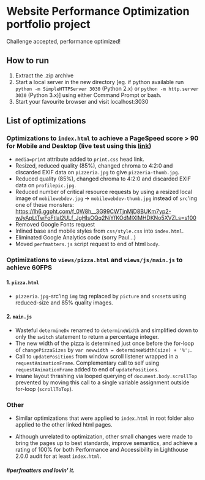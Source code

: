 # Website Performance Optimization portfolio project

Challenge accepted, performance optimized!

## How to run
1. Extract the .zip archive
2. Start a local server in the new directory [eg. if python available run `python -m SimpleHTTPServer 3030` (Python 2.x) or `python -m http.server 3030` (Python 3.x)] using either Command Prompt or bash.
3. Start your favourite browser and visit localhost:3030

## List of optimizations

### Optimizations to `index.html` to achieve a PageSpeed score > 90 for Mobile and Desktop (live test using this [link](https://developers.google.com/speed/pagespeed/insights/?url=https%3A%2F%2Fevblance.github.io%2Ffend-optimization%2F&tab=mobile))
- `media=print` attribute added to `print.css` head link.
- Resized, reduced quality (85%), changed chroma to 4:2:0 and discarded EXIF data on `pizzeria.jpg` to give `pizzeria-thumb.jpg`.
- Reduced quality (85%), changed chroma to 4:2:0 and discarded EXIF data on `profilepic.jpg`.
- Reduced number of critical resource requests by using a resized local image of `mobilewebdev.jpg` -> `mobilewebdev-thumb.jpg` instead of `src`'ing one of these monsters: https://lh6.ggpht.com/f_0W8h__3G99CWTjnMjD8BUKm7yp2-wJyApLtTwFoFtlal2ULf_JgHIsOQq2NiYfKOdMlXlMHDKNo5XVZLs=s100
- Removed Google Fonts request
- Inlined base and mobile styles from `css/style.css` into `index.html`.
- Eliminated Google Analytics code (sorry Paul...)
- Moved `perfmatters.js` script request to end of html `body`.


### Optimizations to `views/pizza.html` and `views/js/main.js` to achieve 60FPS
#### 1. `pizza.html`
 -  `pizzeria.jpg`-src'ing `img` tag replaced by `picture` and `srcset`s using reduced-size and 85% quality images.

#### 2. `main.js`
 - Wasteful `determineDx` renamed to `determineWidth` and simplified down to only the `switch` statement to return a percentage integer.
 - The new width of the pizza is determined just once before the for-loop of `changePizzaSizes` by `var newwidth = determineWidth(size) + '%';`.
 - Call to `updatePositions` from window scroll listener wrapped in a `requestAnimationFrame`. Complementary call to self using `requestAnimationFrame` added to end of `updatePositions`.
 - Insane layout thrashing via looped querying of `document.body.scrollTop` prevented by moving this call to a single variable assignment outside for-loop (`scrollToTop`).

### Other
- Similar optimizations that were applied to `index.html` in root folder also applied to the other linked html pages.
<!-- - Only one request of Google Fonts (root `index.html`) kept as these will automatically be cached for other page views. -->
- Although unrelated to optimization, other small changes were made to bring the pages up to best standards, improve semantics, and achieve a rating of 100% for both Performance and Accessibility in Lighthouse 2.0.0 audit for at least `index.html`.


##### #perfmatters and lovin' it.
